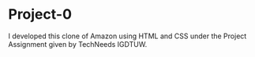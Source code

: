 # Project-0
I developed this clone of Amazon using HTML and CSS under the Project Assignment given by TechNeeds IGDTUW.
